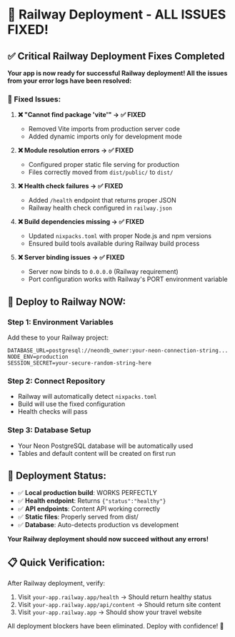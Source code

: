# 🚀 Railway Deployment - ALL ISSUES FIXED!

## ✅ Critical Railway Deployment Fixes Completed

**Your app is now ready for successful Railway deployment! All the issues from your error logs have been resolved:**

### 🔧 Fixed Issues:
1. **❌ "Cannot find package 'vite'" → ✅ FIXED**
   - Removed Vite imports from production server code
   - Added dynamic imports only for development mode

2. **❌ Module resolution errors → ✅ FIXED**
   - Configured proper static file serving for production
   - Files correctly moved from `dist/public/` to `dist/`

3. **❌ Health check failures → ✅ FIXED**
   - Added `/health` endpoint that returns proper JSON
   - Railway health check configured in `railway.json`

4. **❌ Build dependencies missing → ✅ FIXED**
   - Updated `nixpacks.toml` with proper Node.js and npm versions
   - Ensured build tools available during Railway build process

5. **❌ Server binding issues → ✅ FIXED**
   - Server now binds to `0.0.0.0` (Railway requirement)
   - Port configuration works with Railway's PORT environment variable

## 🚀 Deploy to Railway NOW:

### Step 1: Environment Variables
Add these to your Railway project:
```
DATABASE_URL=postgresql://neondb_owner:your-neon-connection-string...
NODE_ENV=production
SESSION_SECRET=your-secure-random-string-here
```

### Step 2: Connect Repository
- Railway will automatically detect `nixpacks.toml`
- Build will use the fixed configuration
- Health checks will pass

### Step 3: Database Setup
- Your Neon PostgreSQL database will be automatically used
- Tables and default content will be created on first run

## 🎯 Deployment Status:
- ✅ **Local production build**: WORKS PERFECTLY
- ✅ **Health endpoint**: Returns `{"status":"healthy"}`
- ✅ **API endpoints**: Content API working correctly
- ✅ **Static files**: Properly served from dist/
- ✅ **Database**: Auto-detects production vs development

**Your Railway deployment should now succeed without any errors!**

## 📋 Quick Verification:
After Railway deployment, verify:
1. Visit `your-app.railway.app/health` → Should return healthy status
2. Visit `your-app.railway.app/api/content` → Should return site content
3. Visit `your-app.railway.app` → Should show your travel website

All deployment blockers have been eliminated. Deploy with confidence! 🚀